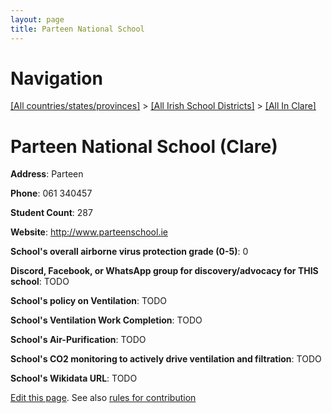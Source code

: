 ```yaml
---
layout: page
title: Parteen National School
---
```

# Navigation

[[All countries/states/provinces]](../../..) > [[All Irish School Districts]](../..) > [[All In Clare]](..)

# Parteen National School (Clare)

**Address**: Parteen

**Phone**: 061 340457

**Student Count**: 287

**Website**: <http://www.parteenschool.ie>

**School's overall airborne virus protection grade (0-5)**: 0

**Discord, Facebook, or WhatsApp group for discovery/advocacy for THIS school**: TODO

**School's policy on Ventilation**: TODO

**School's Ventilation Work Completion**: TODO

**School's Air-Purification**: TODO

**School's CO2 monitoring to actively drive ventilation and filtration**: TODO

**School's Wikidata URL**: TODO


[Edit this page](https://github.com/ventilate-schools/Ireland/edit/main/./Clare/Parteen_National_School.md). See also [rules for contribution](../../../contribution-rules/)
